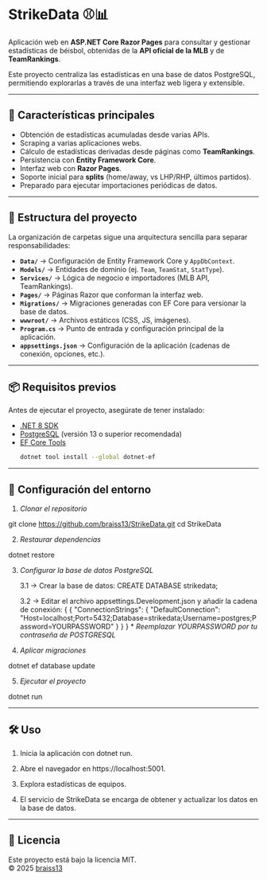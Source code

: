 # StrikeData ⚾📊

Aplicación web en **ASP.NET Core Razor Pages** para consultar y gestionar estadísticas de béisbol, obtenidas de la **API oficial de la MLB** y de **TeamRankings**.  

Este proyecto centraliza las estadísticas en una base de datos PostgreSQL, permitiendo explorarlas a través de una interfaz web ligera y extensible.

---

## 🚀 Características principales
- Obtención de estadísticas acumuladas desde varias APIs.
- Scraping a varias aplicaciones webs.
- Cálculo de estadísticas derivadas desde páginas como **TeamRankings**.
- Persistencia con **Entity Framework Core**.
- Interfaz web con **Razor Pages**.
- Soporte inicial para **splits** (home/away, vs LHP/RHP, últimos partidos).
- Preparado para ejecutar importaciones periódicas de datos.

---

## 📂 Estructura del proyecto

La organización de carpetas sigue una arquitectura sencilla para separar responsabilidades:

- **`Data/`** → Configuración de Entity Framework Core y `AppDbContext`.  
- **`Models/`** → Entidades de dominio (ej. `Team`, `TeamStat`, `StatType`).  
- **`Services/`** → Lógica de negocio e importadores (MLB API, TeamRankings).  
- **`Pages/`** → Páginas Razor que conforman la interfaz web.  
- **`Migrations/`** → Migraciones generadas con EF Core para versionar la base de datos.  
- **`wwwroot/`** → Archivos estáticos (CSS, JS, imágenes).  
- **`Program.cs`** → Punto de entrada y configuración principal de la aplicación.  
- **`appsettings.json`** → Configuración de la aplicación (cadenas de conexión, opciones, etc.).

---

## 📦 Requisitos previos
Antes de ejecutar el proyecto, asegúrate de tener instalado:

- [.NET 8 SDK](https://dotnet.microsoft.com/download)
- [PostgreSQL](https://www.postgresql.org/) (versión 13 o superior recomendada)
- [EF Core Tools](https://learn.microsoft.com/en-us/ef/core/cli/dotnet)  
  ```bash
  dotnet tool install --global dotnet-ef

---

## 🔧 Configuración del entorno

1. _Clonar el repositorio_

git clone https://github.com/braiss13/StrikeData.git
cd StrikeData

2. _Restaurar dependencias_

dotnet restore

3. _Configurar la base de datos PostgreSQL_

    3.1 -> Crear la base de datos: 
            CREATE DATABASE strikedata;

    3.2 -> Editar el archivo appsettings.Development.json y añadir la cadena de conexión: 
            {
                {
                    "ConnectionStrings": {
                        "DefaultConnection": "Host=localhost;Port=5432;Database=strikedata;Username=postgres;Password=YOURPASSWORD"
                    }
                }
            }
            * _Reemplazar YOURPASSWORD por tu contraseña de POSTGRESQL_

4. _Aplicar migraciones_

dotnet ef database update

5. _Ejecutar el proyecto_

dotnet run

---

## 🛠 Uso

1. Inicia la aplicación con dotnet run.

2. Abre el navegador en https://localhost:5001.

3. Explora estadísticas de equipos.

4. El servicio de StrikeData se encarga de obtener y actualizar los datos en la base de datos.

---

## 📄 Licencia
Este proyecto está bajo la licencia MIT.  
© 2025 [braiss13](https://github.com/braiss13)